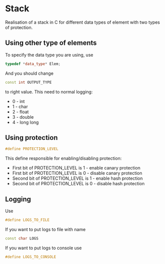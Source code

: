 # Stack 
Realisation of a stack in C  for different data types of element with two types of protection.

## Using other type of elements
To specify the data type you are using, use
```c++
typedef *data_type* Elem;
```
And you should change 
```c++
const int OUTPUT_TYPE
```
to right value. This need to normal logging:
* 0 - int
* 1 - char
* 2 - float
* 3 - double
* 4 - long long

## Using protection
```c++
#define PROTECTION_LEVEL
```
This define responsible for enabling/disabling protection:
* First bit of PROTECTION_LEVEL is  1 - enable  canary protection
* First bit of PROTECTION_LEVEL is  0 - disable canary protection
* Second bit of PROTECTION_LEVEL is 1 - enable  hash protection
* Second bit of PROTECTION_LEVEL is 0 - disable hash protection

## Logging
Use
```c++
#define LOGS_TO_FILE
```
If you want to put logs to file with name
```c++
const char LOGS
```
If you want to put logs to console use
```c++
#define LOGS_TO_CONSOLE
```
